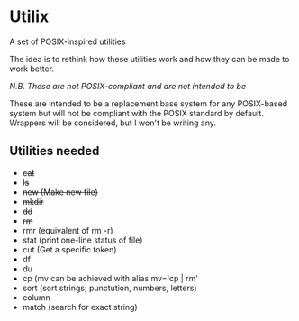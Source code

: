 Utilix
======

A set of POSIX-inspired utilities

The idea is to rethink how these utilities work and how they can be made to
work better.

*N.B. These are not POSIX-compliant and are not intended to be*

These are intended to be a replacement base system for any POSIX-based system
but will not be compliant with the POSIX standard by default. Wrappers will
be considered, but I won't be writing any.

Utilities needed
----------------
* ~~cat~~ 
* ~~ls~~
* ~~new (Make new file)~~
* ~~mkdir~~
* ~~dd~~
* ~~rm~~
* rmr (equivalent of rm -r)
* stat (print one-line status of file)
* cut (Get a specific token)
* df
* du
* cp (mv can be achieved with alias mv='cp | rm'
* sort (sort strings; punctution, numbers, letters)
* column
* match (search for exact string)
